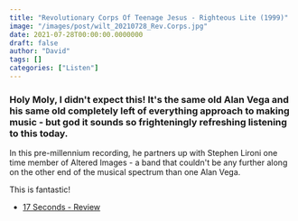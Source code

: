 ```yaml
---
title: "Revolutionary Corps Of Teenage Jesus - Righteous Lite (1999)"
image: "/images/post/wilt_20210728_Rev.Corps.jpg"
date: 2021-07-28T00:00:00.0000000
draft: false
author: "David"
tags: []
categories: ["Listen"]
---
```

### Holy Moly, I didn't expect this! It's the same old Alan Vega and his same old completely left of everything approach to making music - but god it sounds so frighteningly refreshing listening to this today.

 In this pre-millennium recording, he partners up with Stephen Lironi one time member of Altered Images - a band that couldn't be any further along on the other end of the musical spectrum than one Alan Vega.

 This is fantastic!

-  [17 Seconds - Review](https://17seconds.co.uk/blog/2015/04/22/album-review-alan-vega-revolutionary-corps-of-teenage-jesus-re-issue/)